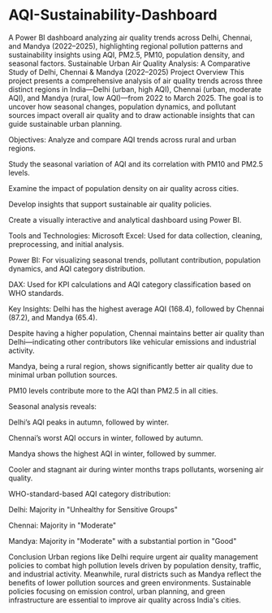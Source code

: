 # AQI-Sustainability-Dashboard
A Power BI dashboard analyzing air quality trends across Delhi, Chennai, and Mandya (2022–2025), highlighting regional pollution patterns and sustainability insights using AQI, PM2.5, PM10, population density, and seasonal factors.
Sustainable Urban Air Quality Analysis: A Comparative Study of Delhi, Chennai & Mandya (2022–2025)
Project Overview
This project presents a comprehensive analysis of air quality trends across three distinct regions in India—Delhi (urban, high AQI), Chennai (urban, moderate AQI), and Mandya (rural, low AQI)—from 2022 to March 2025. The goal is to uncover how seasonal changes, population dynamics, and pollutant sources impact overall air quality and to draw actionable insights that can guide sustainable urban planning.

Objectives:
Analyze and compare AQI trends across rural and urban regions.

Study the seasonal variation of AQI and its correlation with PM10 and PM2.5 levels.

Examine the impact of population density on air quality across cities.

Develop insights that support sustainable air quality policies.

Create a visually interactive and analytical dashboard using Power BI.

Tools and Technologies:
Microsoft Excel: Used for data collection, cleaning, preprocessing, and initial analysis.

Power BI: For visualizing seasonal trends, pollutant contribution, population dynamics, and AQI category distribution.

DAX: Used for KPI calculations and AQI category classification based on WHO standards.

Key Insights:
Delhi has the highest average AQI (168.4), followed by Chennai (87.2), and Mandya (65.4).

Despite having a higher population, Chennai maintains better air quality than Delhi—indicating other contributors like vehicular emissions and industrial activity.

Mandya, being a rural region, shows significantly better air quality due to minimal urban pollution sources.

PM10 levels contribute more to the AQI than PM2.5 in all cities.

Seasonal analysis reveals:

Delhi’s AQI peaks in autumn, followed by winter.

Chennai’s worst AQI occurs in winter, followed by autumn.

Mandya shows the highest AQI in winter, followed by summer.

Cooler and stagnant air during winter months traps pollutants, worsening air quality.

WHO-standard-based AQI category distribution:

Delhi: Majority in "Unhealthy for Sensitive Groups"

Chennai: Majority in "Moderate"

Mandya: Majority in "Moderate" with a substantial portion in "Good"

Conclusion
Urban regions like Delhi require urgent air quality management policies to combat high pollution levels driven by population density, traffic, and industrial activity. Meanwhile, rural districts such as Mandya reflect the benefits of lower pollution sources and green environments. Sustainable policies focusing on emission control, urban planning, and green infrastructure are essential to improve air quality across India's cities.
